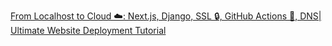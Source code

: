 [From Localhost to Cloud ☁️: Next.js, Django, SSL 🔒, GitHub Actions 🚀, DNS| Ultimate Website Deployment Tutorial](https://dev.to/chetanam/from-localhost-to-cloud-nextjs-django-ssl-github-actions-dns-ultimate-website-deployment-tutorial-34hp)

